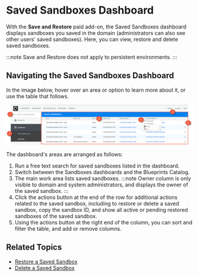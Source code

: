 # Saved Sandboxes Dashboard

With the **Save and Restore** paid add-on, the Saved Sandboxes dashboard displays sandboxes you saved in the domain (administrators can also see other users' saved sandboxes). Here, you can view, restore and delete saved sandboxes.

:::note
Save and Restore does not apply to persistent environments.
:::

## Navigating the Saved Sandboxes Dashboard

In the image below, hover over an area or option to learn more about it, or use the table that follows.

![](/Images/CloudShell-Portal/Lab-Management/Reservations/SavedSandboxes.png)

The dashboard's areas are arranged as follows:

1. Run a free text search for saved sandboxes listed in the dashboard.
2. Switch between the Sandboxes dashboards and the Blueprints Catalog.
3. The main work area lists saved sandboxes.
    :::note
    Owner column is only visible to domain and system administrators, and displays the owner of the saved sandbox. 
    :::
4. Click the actions button at the end of the row for additional actions related to the saved sandbox, including to restore or delete a saved sandbox, copy the sandbox ID, and show all active or pending restored sandboxes of the saved sandbox.
5. Using the actions button at the right end of the column, you can sort and filter the table, and add or remove columns.

## Related Topics

- [Restore a Saved Sandbox](https://help.quali.com/Online%20Help/0.0/Portal/Content/CSP/LAB-MNG/Sndbx-Rstr.htm)
- [Delete a Saved Sandbox](https://help.quali.com/Online%20Help/0.0/Portal/Content/CSP/LAB-MNG/Sndbx-Dlt.htm)